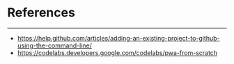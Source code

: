 # References 
-----
* https://help.github.com/articles/adding-an-existing-project-to-github-using-the-command-line/
* https://codelabs.developers.google.com/codelabs/pwa-from-scratch
